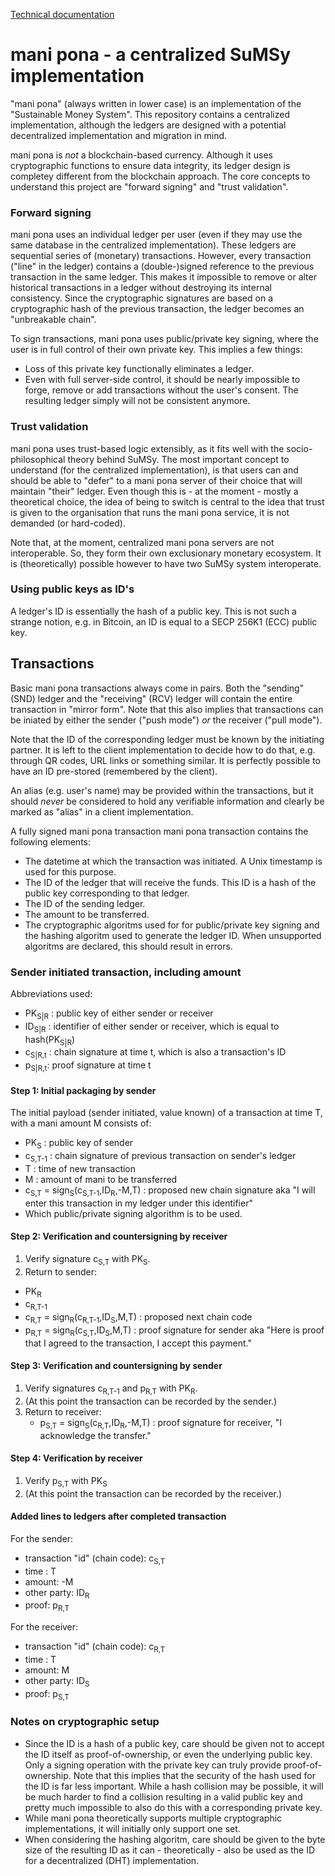 
[Technical documentation](usage.md)

# mani pona - a centralized SuMSy implementation

"mani pona" (always written in lower case) is an implementation of the "Sustainable Money System". This repository contains a centralized implementation, although the ledgers are designed with a potential decentralized implementation and migration in mind.

mani pona is _not_ a blockchain-based currency. Although it uses cryptographic functions to ensure data integrity, its ledger design is completey different from the blockchain approach. The core concepts to understand this project are "forward signing" and "trust validation".

### Forward signing

mani pona uses an individual ledger per user (even if they may use the same database in the centralized implementation). These ledgers are sequential series of (monetary) transactions. However, every transaction ("line" in the ledger) contains a (double-)signed reference to the previous transaction in the same ledger. This makes it impossible to remove or alter historical transactions in a ledger without destroying its internal consistency. Since the cryptographic signatures are based on a cryptographic hash of the previous transaction, the ledger becomes an "unbreakable chain".

To sign transactions, mani pona uses public/private key signing, where the user is in full control of their own private key. This implies a few things:
- Loss of this private key functionally eliminates a ledger.
- Even with full server-side control, it should be nearly impossible to forge, remove or add transactions without the user's consent. The resulting ledger simply will not be consistent anymore.

### Trust validation

mani pona uses trust-based logic extensibly, as it fits well with the socio-philosophical theory behind SuMSy. The most important concept to understand (for the centralized implementation), is that users can and should be able to "defer" to a mani pona server of their choice that will maintain "their" ledger. Even though this is - at the moment - mostly a theoretical choice, the idea of being to switch is central to the idea that trust is given to the organisation that runs the mani pona service, it is not demanded (or hard-coded).

Note that, at the moment, centralized mani pona servers are not interoperable. So, they form their own exclusionary monetary ecosystem. It is (theoretically) possible however to have two SuMSy system interoperate.

### Using public keys as ID's

A ledger's ID is essentially the hash of a public key. This is not such a strange notion, e.g. in Bitcoin, an ID is equal to a SECP 256K1 (ECC) public key.

## Transactions

Basic mani pona transactions always come in pairs. Both the "sending" (SND) ledger and
the "receiving" (RCV) ledger will contain the entire transaction in "mirror
form". Note that this also implies that transactions can be iniated by either
the sender ("push mode") _or_ the receiver ("pull mode").

Note that the ID of the corresponding ledger must be known by the initiating
partner. It is left to the client implementation to decide how to do that, e.g.
through QR codes, URL links or something similar. It is perfectly possible to 
have an ID pre-stored (remembered by the client).

An alias (e.g. user's name)  may be provided within the transactions, but it
should *never* be considered to hold any verifiable information and clearly be
marked as "alias" in a client implementation.

A fully signed mani pona transaction mani pona transaction contains the
following elements:
- The datetime at which the transaction was initiated. A Unix timestamp is used
  for this purpose.
- The ID of the ledger that will receive the funds. This ID is a hash
  of the public key corresponding to that ledger.
- The ID of the sending ledger.
- The amount to be transferred.
- The cryptographic algoritms used for for public/private key signing and the
  hashing algoritm used to generate the ledger ID. When unsupported algoritms
  are declared, this should result in errors.

### Sender initiated transaction, including amount

Abbreviations used:
- PK<sub>S|R</sub> : public key of either sender or receiver
- ID<sub>S|R</sub> : identifier of either sender or receiver, which is equal to hash(PK<sub>S|R</sub>)
- c<sub>S|R,t</sub> : chain signature at time t, which is also a transaction's ID
- p<sub>S|R,t</sub>: proof signature at time t

#### Step 1: Initial packaging by sender

The initial payload (sender initiated, value known) of a transaction at time T, with a mani amount M consists of:
- PK<sub>S</sub> : public key of sender
- c<sub>S,T-1</sub> : chain signature of previous transaction on sender's ledger
- T : time of new transaction
- M : amount of mani to be transferred
- c<sub>S,T</sub> = sign<sub>S</sub>(c<sub>S,T-1</sub>,ID<sub>R</sub>,-M,T) : proposed new chain signature aka "I will enter this transaction in my ledger under this identifier"
- Which public/private signing algorithm is to be used.

#### Step 2: Verification and countersigning by receiver

1. Verify signature c<sub>S,T</sub> with PK<sub>S</sub>.
2. Return to sender:
  - PK<sub>R</sub>
  - c<sub>R,T-1</sub>
  - c<sub>R,T</sub> = sign<sub>R</sub>(c<sub>R,T-1</sub>,ID<sub>S</sub>,M,T) : proposed next chain code
  - p<sub>R,T</sub> = sign<sub>R</sub>(c<sub>S,T</sub>,ID<sub>S</sub>,M,T) : proof signature for sender aka "Here is proof that I agreed to the transaction, I accept this payment."


#### Step 3: Verification and countersigning by sender

1. Verify signatures c<sub>R,T-1</sub> and p<sub>R,T</sub> with PK<sub>R</sub>.
2. (At this point the transaction can be recorded by the sender.)
3. Return to receiver:
   - p<sub>S,T</sub> = sign<sub>S</sub>(c<sub>R,T</sub>,ID<sub>R</sub>,-M,T) : proof signature for receiver, "I acknowledge the transfer."

#### Step 4: Verification by receiver

1. Verify p<sub>S,T</sub> with PK<sub>S</sub>
2. (At this point the transaction can be recorded by the receiver.)

#### Added lines to ledgers after completed transaction

For the sender:
- transaction "id" (chain code): c<sub>S,T</sub>
- time : T
- amount: -M
- other party: ID<sub>R</sub>
- proof: p<sub>R,T</sub>

For the receiver:
- transaction "id" (chain code): c<sub>R,T</sub>
- time : T
- amount: M
- other party: ID<sub>S</sub>
- proof: p<sub>S,T</sub>

### Notes on cryptographic setup

- Since the ID is a hash of a public key, care should be given not to accept the
  ID itself as proof-of-ownership, or even the underlying public key. Only a
  signing operation with the private key can truly provide proof-of-ownership.
  Note that this implies that the security of the hash used for the ID is far
  less important. While a hash collision may be possible, it will be much harder
  to find a collision resulting in a valid public key and pretty much impossible
  to also do this with a corresponding private key.
- While mani pona theoretically supports multiple cryptographic implementations,
  it will initially only support one set.
- When considering the hashing algoritm, care should be given to the byte size
  of the resulting ID as it can - theoretically - also be used as the ID for a
  decentralized (DHT) implementation.

